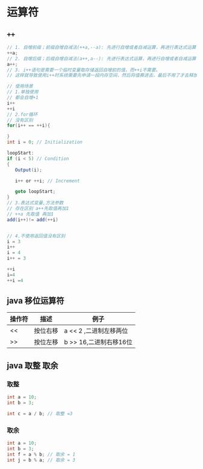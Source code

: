 # 运算符

## `++`

```java
// 1. 自增前缀；前缀自增自减法(++a,--a): 先进行自增或者自减运算，再进行表达式运算
++a;
// 2. 自增后缀；后缀自增自减法(a++,a--): 先进行表达式运算，再进行自增或者自减运算 实例
a++;
// 3. i++语句是需要一个临时变量取存储返回自增前的值，而++i不需要。
// 这样就导致使用i++时系统需要先申请一段内存空间，然后将值赛进去，最后不用了才去释放

// 使用场景
// 1.单独使用
// 都会自增+1
i++
++i
// 2.for循环
// 没有区别
for(i++ == ++i){

}
int i = 0; // Initialization

loopStart:
if (i < 5) // Condition
{
   Output(i);

   i++ or ++i; // Increment

   goto loopStart;
}
// 3.表达式变量,方法参数
// 存在区别 a++先取值再加1
// ++a 先取值 再加1
add(i++)!= add(++i)


// 4.不使用返回值没有区别
i = 3
i++
i = 4
i++ = 3

++i
i=4
++i =4
```

## java 移位运算符

操作符 | 描述 | 例子
---|---|---
<< | 按位右移 | a << 2 ,二进制左移两位
>> | 按位左移 | b >> 16,二进制右移16位


## java 取整 取余

### 取整

```java
int a = 10;
int b = 3;

int c = a / b; // 取整 =3

```

### 取余

```java
int a = 10;
int b = 3;
int f = a % b; // 取余 = 1
int j = b % a; // 取余 = 3
```

